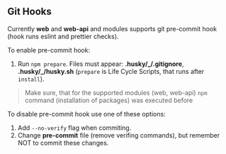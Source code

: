 ## Git Hooks
Currently __web__ and __web-api__ and modules supports git pre-commit hook (hook runs eslint and prettier checks).

To enable pre-commit hook:
1. Run `npm prepare`. Files must appear: __.husky/_/.gitignore__,  __.husky/_/husky.sh__
(`prepare` is Life Cycle Scripts, that runs after `install`).
> Make sure, that for the supported modules (web, web-api) `npm` command (installation of packages) was executed before

To disable pre-commit hook use one of these options:
1. Add `--no-verify` flag when commiting.
2. Change __pre-commit__ file (remove verifing commands), but remember NOT to commit these changes.